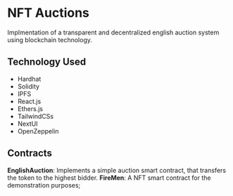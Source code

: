 # NFT Auctions
Implmentation of a transparent and decentralized english auction system using blockchain technology.


## Technology Used
- Hardhat
- Solidity
- IPFS
- React.js
- Ethers.js
- TailwindCSs
- NextUI
- OpenZeppelin

## Contracts

**EnglishAuction**: Implements a simple auction smart contract, that transfers the token to the highest bidder.
**FireMen**: A NFT smart contract for the demonstration purposes;
